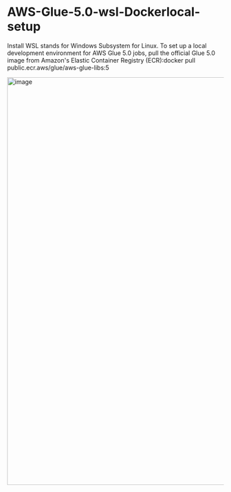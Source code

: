 # AWS-Glue-5.0-wsl-Dockerlocal-setup

Install WSL stands for Windows Subsystem for Linux.
To set up a local development environment for AWS Glue 5.0 jobs, pull the official Glue 5.0 image from Amazon's Elastic Container Registry (ECR):docker pull public.ecr.aws/glue/aws-glue-libs:5

<img width="948" alt="image" src="https://github.com/user-attachments/assets/758e7172-bf1a-4b96-a183-40c30d690b6b" />


